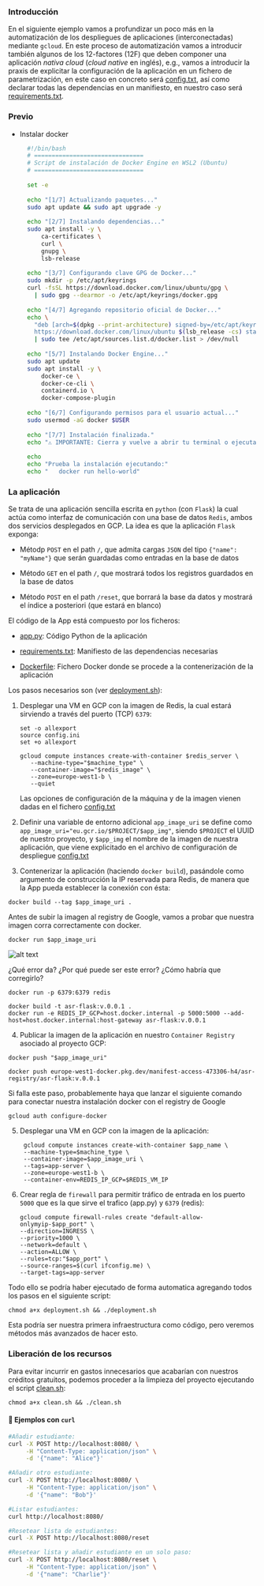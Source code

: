 ### Introducción

En el siguiente ejemplo vamos a profundizar un poco más en la automatización de los
despliegues de aplicaciones (interconectadas) mediante `gcloud`. En este proceso de
automatización vamos a introducir también algunos de los 12-factores (12F) que deben
componer una aplicación *nativa cloud* (*cloud native* en inglés), e.g., 
vamos a introducir la praxis de explicitar la configuración de la aplicación en un
fichero de parametrización, en este caso en concreto será [config.txt](config.ini), 
así como declarar todas las dependencias en un manifiesto, en nuestro caso será
[requirements.txt](requirements.txt). 

### Previo

- Instalar docker
  ```bash
    #!/bin/bash
    # ===============================
    # Script de instalación de Docker Engine en WSL2 (Ubuntu)
    # ===============================
    
    set -e
    
    echo "[1/7] Actualizando paquetes..."
    sudo apt update && sudo apt upgrade -y
    
    echo "[2/7] Instalando dependencias..."
    sudo apt install -y \
        ca-certificates \
        curl \
        gnupg \
        lsb-release
    
    echo "[3/7] Configurando clave GPG de Docker..."
    sudo mkdir -p /etc/apt/keyrings
    curl -fsSL https://download.docker.com/linux/ubuntu/gpg \
      | sudo gpg --dearmor -o /etc/apt/keyrings/docker.gpg
    
    echo "[4/7] Agregando repositorio oficial de Docker..."
    echo \
      "deb [arch=$(dpkg --print-architecture) signed-by=/etc/apt/keyrings/docker.gpg] \
      https://download.docker.com/linux/ubuntu $(lsb_release -cs) stable" \
      | sudo tee /etc/apt/sources.list.d/docker.list > /dev/null
    
    echo "[5/7] Instalando Docker Engine..."
    sudo apt update
    sudo apt install -y \
        docker-ce \
        docker-ce-cli \
        containerd.io \
        docker-compose-plugin
    
    echo "[6/7] Configurando permisos para el usuario actual..."
    sudo usermod -aG docker $USER
    
    echo "[7/7] Instalación finalizada."
    echo "⚠️ IMPORTANTE: Cierra y vuelve a abrir tu terminal o ejecuta 'newgrp docker' para aplicar los permisos."
    
    echo
    echo "Prueba la instalación ejecutando:"
    echo "   docker run hello-world"
  ```

### La aplicación

Se trata de una aplicación sencilla escrita
en `python` (con `Flask`) la cual actúa como interfaz de comunicación con una 
base de datos `Redis`, ambos dos servicios desplegados en GCP. La idea es que la
aplicación `Flask` exponga:

- Métodp `POST` en el path `/`, que admita cargas `JSON` del tipo `{"name": "myName"}`
  que serán guardadas como entradas en la base de datos
    
- Método `GET` en el path `/`, que mostrará todos los registros guardados en la base
  de datos
    
- Método `POST` en el path `/reset`, que borrará la base da datos y mostrará 
  el índice a posteriori (que estará en blanco)
  

El código de la App está compuesto por los ficheros:

- [app.py](app.py): Código Python de la aplicación

- [requirements.txt](requirements.txt): Manifiesto de las dependencias necesarias

- [Dockerfile](Dockerfile): Fichero Docker donde se procede a la contenerización de la aplicación

Los pasos necesarios son (ver [deployment.sh](deployment.sh)):

1. Desplegar una VM en GCP con la imagen de Redis, la cual estará sirviendo a través del puerto
  (TCP) `6379`:
   
   ```shell
   set -o allexport
   source config.ini
   set +o allexport

   gcloud compute instances create-with-container $redis_server \
      --machine-type="$machine_type" \
      --container-image="$redis_image" \
      --zone=europe-west1-b \
      --quiet
   ```
   Las opciones de configuración de la máquina y de la imagen vienen dadas en el fichero
   [config.txt](config.ini)


2. Definir una variable de entorno adicional `app_image_uri` se define como `app_image_uri="eu.gcr.io/$PROJECT/$app_img"`, siendo
  `$PROJECT` el UUID de nuestro proyecto, y `$app_img` el nombre de la imagen de nuestra
  aplicación, que viene explicitado en el archivo de configuración de despliegue [config.txt](config.ini)

   
3. Contenerizar la aplicación (haciendo `docker build`), pasándole como argumento de construcción
  la IP reservada para Redis, de manera que la App pueda establecer la conexión con ésta:
  ```shell
  docker build --tag $app_image_uri . 
  
  ```
  
  Antes de subir la imagen al registry de Google, vamos a probar que nuestra imagen corra correctamente con docker.
  ```shell
  docker run $app_image_uri
  ```
  ![alt text](images/error_environ.png)
  
  ¿Qué error da? ¿Por qué puede ser este error? ¿Cómo habría que corregirlo?


  ```
  docker run -p 6379:6379 redis

  docker build -t asr-flask:v.0.0.1 .
  docker run -e REDIS_IP_GCP=host.docker.internal -p 5000:5000 --add-host=host.docker.internal:host-gateway asr-flask:v.0.0.1
  ```

  
  
4. Publicar la imagen de la aplicación en nuestro `Container Registry` asociado al proyecto GCP:
  ```shell
  docker push "$app_image_uri"

  docker push europe-west1-docker.pkg.dev/manifest-access-473306-h4/asr-registry/asr-flask:v.0.0.1
  ```
  
  Si falla este paso, probablemente haya que lanzar el siguiente comando para conectar nuestra instalación docker con el registry de Google
  ```shell
  gcloud auth configure-docker
  ```

5. Desplegar una VM en GCP con la imagen de la aplicación:
   ```shell
    gcloud compute instances create-with-container $app_name \
    --machine-type=$machine_type \
    --container-image=$app_image_uri \
    --tags=app-server \
    --zone=europe-west1-b \
    --container-env=REDIS_IP_GCP=$REDIS_VM_IP
   ```

6. Crear regla de `firewall` para permitir tráfico de entrada en los puerto `5000` que es la que sirve el trafico (app.py)
  y `6379` (redis):
    ```shell
    gcloud compute firewall-rules create "default-allow-onlymyip-$app_port" \
    --direction=INGRESS \
    --priority=1000 \
    --network=default \
    --action=ALLOW \
    --rules=tcp:"$app_port" \
    --source-ranges=$(curl ifconfig.me) \
    --target-tags=app-server
    ```
  
Todo ello se podría haber ejecutado de forma automatica agregando todos los pasos en el siguiente script:
```shell
chmod a+x deployment.sh && ./deployment.sh
```
Esta podría ser nuestra primera infraestructura como código, pero veremos métodos más avanzados de hacer esto.

### Liberación de los recursos 
Para evitar incurrir en gastos innecesarios que acabarían con nuestros créditos
gratuitos, podemos proceder a la limpieza del proyecto ejecutando el script [clean.sh](clean-all.sh):

```shell
chmod a+x clean.sh && ./clean.sh
```

#### 🔹 Ejemplos con `curl`


```bash
#Añadir estudiante:
curl -X POST http://localhost:8080/ \
     -H "Content-Type: application/json" \
     -d '{"name": "Alice"}'

#Añadir otro estudiante:
curl -X POST http://localhost:8080/ \
     -H "Content-Type: application/json" \
     -d '{"name": "Bob"}'

#Listar estudiantes:
curl http://localhost:8080/

#Resetear lista de estudiantes:
curl -X POST http://localhost:8080/reset

#Resetear lista y añadir estudiante en un solo paso:
curl -X POST http://localhost:8080/reset \
     -H "Content-Type: application/json" \
     -d '{"name": "Charlie"}'
```

